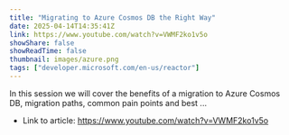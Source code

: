 ```yaml
---
title: "Migrating to Azure Cosmos DB the Right Way"
date: 2025-04-14T14:35:41Z
link: https://www.youtube.com/watch?v=VWMF2ko1v5o
showShare: false
showReadTime: false
thumbnail: images/azure.png
tags: ["developer.microsoft.com/en-us/reactor"]
---
```

In this session we will cover the benefits of a migration to Azure Cosmos DB, migration paths, common pain points and best ...

- Link to article: https://www.youtube.com/watch?v=VWMF2ko1v5o